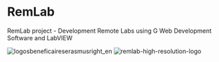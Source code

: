 # RemLab
RemLab project - Development Remote Labs using G Web Development Software and LabVIEW


![logosbeneficaireserasmusright_en](https://github.com/koturbash/RemLab/assets/47358422/8e7f602c-af82-4310-b29f-e238ae61bcb2)
![remlab-high-resolution-logo](https://github.com/koturbash/RemLab/assets/47358422/56ac3d72-64e0-44cf-a1bb-292e03568ec1)
